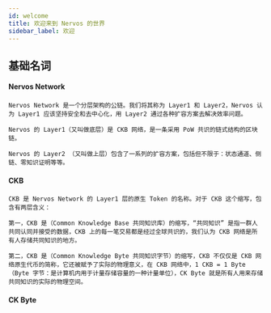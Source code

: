 ```yaml
---
id: welcome
title: 欢迎来到 Nervos 的世界
sidebar_label: 欢迎
---
```


## 基础名词

#### Nervos Network
    Nervos Network 是一个分层架构的公链。我们将其称为 Layer1 和 Layer2，Nervos 认为 Layer1 应该坚持安全和去中心化，用 Layer2 通过各种扩容方案去解决效率问题。

    Nervos 的 Layer1（又叫做底层）是 CKB 网络，是一条采用 PoW 共识的链式结构的区块链。

    Nervos 的 Layer2 （又叫做上层）包含了一系列的扩容方案，包括但不限于：状态通道、侧链、零知识证明等等。

#### CKB
    CKB 是 Nervos Network 的 Layer1 层的原生 Token 的名称。对于 CKB 这个缩写，包含有两层含义：

    第一，CKB 是（Common Knowledge Base 共同知识库）的缩写，“共同知识” 是指一群人共同认同并接受的数据，CKB 上的每一笔交易都是经过全球共识的，我们认为 CKB 网络是所有人存储共同知识的地方。

    第二，CKB 是（Common Knowledge Byte 共同知识字节）的缩写，CKB 不仅仅是 CKB 网络原生代币的简称，它还被赋予了实际的物理意义，在 CKB 网络中，1 CKB = 1 Byte （Byte 字节：是计算机内用于计量存储容量的一种计量单位），CK Byte 就是所有人用来存储共同知识的实际的物理空间。

#### CK Byte


